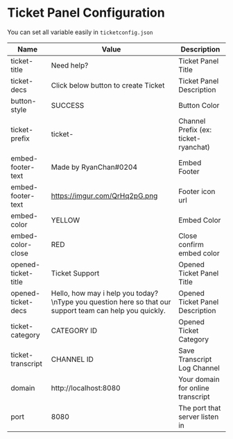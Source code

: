 # Ticket Panel Configuration

You can set all variable easily in `ticketconfig.json`

| Name                | Value                                                                                                   | Description                          |
| ------------------- | ------------------------------------------------------------------------------------------------------- | ------------------------------------ |
| ticket-title        | Need help?                                                                                              | Ticket Panel Title                   |
| ticket-decs         | Click below button to create Ticket                                                                     | Ticket Panel Description             |
| button-style        | SUCCESS                                                                                                 | Button Color                         |
| ticket-prefix       | ticket-                                                                                                 | Channel Prefix (ex: ticket-ryanchat) |
| embed-footer-text   | Made by RyanChan#0204                                                                                   | Embed Footer                         |
| embed-footer-text   | https://imgur.com/QrHq2pG.png                                                                           | Footer icon url                      |
| embed-color         | YELLOW                                                                                                  | Embed Color                          |
| embed-color-close   | RED                                                                                                     | Close confirm embed color            |
| opened-ticket-title | Ticket Support                                                                                          | Opened Ticket Panel Title            |
| opened-ticket-decs  | Hello, how may i help you today?\nType you question here so that our support team can help you quickly. | Opened Ticket Panel Description      |
| ticket-category     | CATEGORY ID                                                                                             | Opened Ticket Category               |
| ticket-transcript   | CHANNEL ID                                                                                              | Save Transcript Log Channel          |
| domain              | http://localhost:8080                                                                                   | Your domain for online transcript    |
| port                | 8080                                                                                                    | The port that server listen in       |
